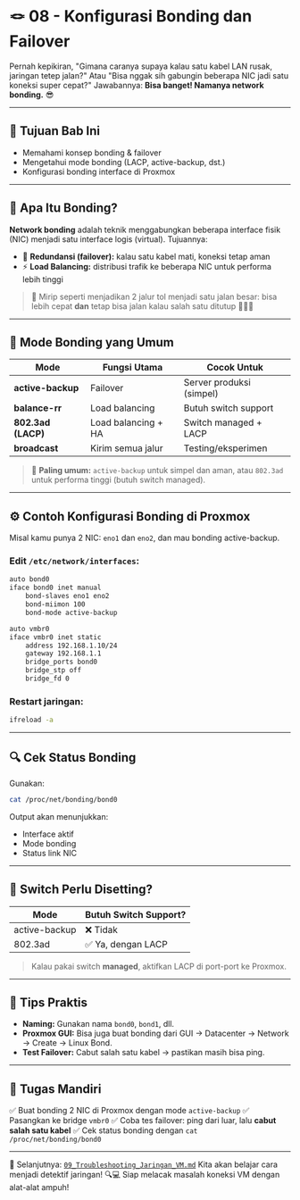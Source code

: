 # 🪢 08 - Konfigurasi Bonding dan Failover

Pernah kepikiran, "Gimana caranya supaya kalau satu kabel LAN rusak, jaringan tetep jalan?"
Atau "Bisa nggak sih gabungin beberapa NIC jadi satu koneksi super cepat?"
Jawabannya: **Bisa banget! Namanya network bonding.** 😎

---

## 🎯 Tujuan Bab Ini

* Memahami konsep bonding & failover
* Mengetahui mode bonding (LACP, active-backup, dst.)
* Konfigurasi bonding interface di Proxmox

---

## 🧠 Apa Itu Bonding?

**Network bonding** adalah teknik menggabungkan beberapa interface fisik (NIC) menjadi satu interface logis (virtual).
Tujuannya:

* 🔄 **Redundansi (failover):** kalau satu kabel mati, koneksi tetap aman
* ⚡ **Load Balancing:** distribusi trafik ke beberapa NIC untuk performa lebih tinggi

> 🔧 Mirip seperti menjadikan 2 jalur tol menjadi satu jalan besar: bisa lebih cepat **dan** tetap bisa jalan kalau salah satu ditutup 🚗🚗🚧

---

## 🧪 Mode Bonding yang Umum

| Mode               | Fungsi Utama        | Cocok Untuk              |
| ------------------ | ------------------- | ------------------------ |
| **active-backup**  | Failover            | Server produksi (simpel) |
| **balance-rr**     | Load balancing      | Butuh switch support     |
| **802.3ad (LACP)** | Load balancing + HA | Switch managed + LACP    |
| **broadcast**      | Kirim semua jalur   | Testing/eksperimen       |

> 🧠 **Paling umum:** `active-backup` untuk simpel dan aman, atau `802.3ad` untuk performa tinggi (butuh switch managed).

---

## ⚙️ Contoh Konfigurasi Bonding di Proxmox

Misal kamu punya 2 NIC: `eno1` dan `eno2`, dan mau bonding active-backup.

### Edit `/etc/network/interfaces`:

```bash
auto bond0
iface bond0 inet manual
    bond-slaves eno1 eno2
    bond-miimon 100
    bond-mode active-backup

auto vmbr0
iface vmbr0 inet static
    address 192.168.1.10/24
    gateway 192.168.1.1
    bridge_ports bond0
    bridge_stp off
    bridge_fd 0
```

### Restart jaringan:

```bash
ifreload -a
```

---

## 🔍 Cek Status Bonding

Gunakan:

```bash
cat /proc/net/bonding/bond0
```

Output akan menunjukkan:

* Interface aktif
* Mode bonding
* Status link NIC

---

## 🔌 Switch Perlu Disetting?

| Mode          | Butuh Switch Support? |
| ------------- | --------------------- |
| active-backup | ❌ Tidak               |
| 802.3ad       | ✅ Ya, dengan LACP     |

> Kalau pakai switch **managed**, aktifkan LACP di port-port ke Proxmox.

---

## 🧠 Tips Praktis

* **Naming:** Gunakan nama `bond0`, `bond1`, dll.
* **Proxmox GUI:** Bisa juga buat bonding dari GUI → Datacenter → Network → Create → Linux Bond.
* **Test Failover:** Cabut salah satu kabel → pastikan masih bisa ping.

---

## 🎯 Tugas Mandiri

✅ Buat bonding 2 NIC di Proxmox dengan mode `active-backup`
✅ Pasangkan ke bridge `vmbr0`
✅ Coba tes failover: ping dari luar, lalu **cabut salah satu kabel**
✅ Cek status bonding dengan `cat /proc/net/bonding/bond0`

---

📍 Selanjutnya: [`09_Troubleshooting_Jaringan_VM.md`](09_Troubleshooting_Jaringan_VM.md)
Kita akan belajar cara menjadi detektif jaringan! 🔍💻 Siap melacak masalah koneksi VM dengan alat-alat ampuh!

